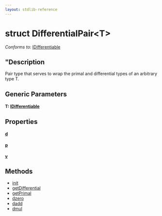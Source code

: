 ```yaml
---
layout: stdlib-reference
---
```


# struct DifferentialPair\<T\>

*Conforms to:* [IDifferentiable](/stdlib-reference/interfaces/IDifferentiable/index)

## "Description

Pair type that serves to wrap the primal and
differential types of an arbitrary type T.


## Generic Parameters

#### T: [IDifferentiable](/stdlib-reference/interfaces/IDifferentiable/index)

## Properties

#### [d](/stdlib-reference/types/DifferentialPair/d)
#### [p](/stdlib-reference/types/DifferentialPair/p)
#### [v](/stdlib-reference/types/DifferentialPair/v)

## Methods

* [init](/stdlib-reference/types/DifferentialPair/init)
* [getDifferential](/stdlib-reference/types/DifferentialPair/getDifferential)
* [getPrimal](/stdlib-reference/types/DifferentialPair/getPrimal)
* [dzero](/stdlib-reference/types/DifferentialPair/dzero)
* [dadd](/stdlib-reference/types/DifferentialPair/dadd)
* [dmul](/stdlib-reference/types/DifferentialPair/dmul)


